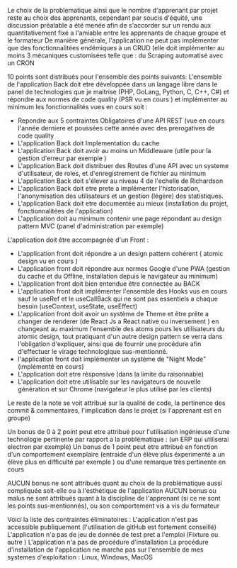 Le choix de la problematique ainsi que le nombre d'apprenant par projet reste au choix des apprenants, cependant par soucis d'équité, une discussion préalable a été menée afin de s'accorder sur un rendu aux quantitativement fixé a l'amiable entre les apprenants de chaque groupe et le formateur
De manière générale, l'application ne peut pas implémenter que des fonctionnalitées endémiques à un CRUD (elle doit implémenter au moins 3 mécaniques customisées telle que : du Scraping automatisé avec un CRON

10 points sont distribués pour l'ensemble des points suivants:
L'ensemble de l'application Back doit etre développée dans un langage libre dans le panel de technologies que je maitrise (PHP, GoLang, Python, C, C++, C#) et répondre aux normes de code quality (PSR vu en cours ) et implémenter au minimum les fonctionnalités vues en cours soit :

- Repondre aux 5 contraintes Obligatoires d'une API REST (vue en cours l'année derniere et poussées cette année avec des prerogatives de code quality
- L'application Back doit Implementation du cache
- L'application Back doit avoir au moins un Middleware (utile pour la gestion d'erreur par exemple )
- L'application Back doit distribuer des Routes d'une API avec un systeme d'utilisateur, de roles, et d'enregistrement de fichier au minimum
- L'application Back doit s'élever au niveau 4 de l'echelle de Richardson
- L'application Back doit etre prete a implémenter l'historisation, l'anonymisation des utilisateurs et un gestion (légère) des statistiques.
- L'application Back doit etre documentée au mieux (installation du projet, fonctionnalitées de l'application)
- L'application doit au minimum contenir une page répondant au design pattern MVC (panel d'administration par exemple)

L'application doit être accompagnée d'un Front :

- L'application front doit répondre a un design pattern cohérent ( atomic design vu en cours )
- L'application front doit répondre aux normes Google d'une PWA (gestion du cache et du Offline, installation depuis le navigateur au minimum)
- L'application front doit bien entendue être connectée au BACK
- L'application front doit implémenter l'ensemble des Hooks vus en cours sauf le useRef et le useCallBack qui ne sont pas essentiels a chaque besoin (useContext, useState, useEffect)
- L'application front doit avoir un système de Theme et être prête a changer de renderer (de React Js a React native ou inversement ) en changeant au maximum l'ensemble des atoms pours les utilisateurs du atomic design, tout pratiquant d'un autre design pattern se verra dans l'obligation d'expliquer, ainsi que de fournir une procédure afin d'effectuer le virage technologique sus-mentionné.
- l'application front doit implémenter un système de "Night Mode" (implémenté en cours)
- L'application doit etre résponsive (dans la limite du raisonnable)
- L'application doit etre utilisable sur les navigateurs de nouvelle génération et sur Chrome (navigateur le plus utilisé par les clients)

Le reste de la note se voit attribué sur la qualité de code, la pertinence des commit & commentaires, l'implication dans le projet (si l'apprenant est en groupe)

Un bonus de 0 à 2 point peut etre attribué pour l'utilisation ingénieuse d'une technologie pertinente par rapport a la problématique : (un ERP qui utiliserai electron par exemple)
Un bonus de 1 point peut etre attribué en fonction d'un comportement exemplaire (entraide d'un élève plus éxperimenté a un élève plus en difficulté par exemple ) ou d'une remarque très pertinente en cours

AUCUN bonus ne sont attribués quant au choix de la problématique aussi compliquée soit-elle ou à l'esthétique de l'application
AUCUN bonus ou malus ne sont attribués quant à la discipline de l'apprenant (si ce ne sont les points sus-mentionnés), ou son comportement vis a vis du formateur

Voici la liste des contraintes éliminatoires :
L'application n'est pas accessible publiquement (l'utilisation de gitHub est fortement conseillé)
L'application n'a pas de jeu de donnée de test pret a l'emploi (Fixture ou autre )
L'application n'a pas de procédure d'installation
La procédure d'installation de l'application ne marche pas sur l'ensemble de mes systemes d'exploitation : Linux, Windows, MacOS
